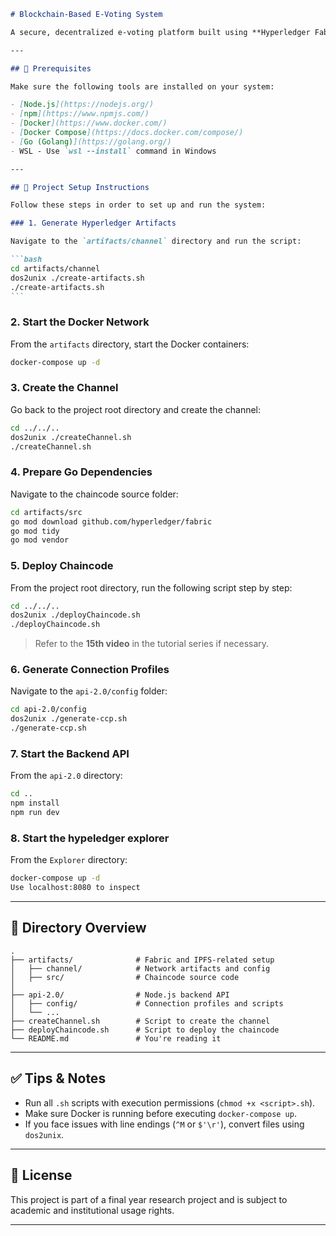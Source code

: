 ````markdown
# Blockchain-Based E-Voting System

A secure, decentralized e-voting platform built using **Hyperledger Fabric**, **IPFS**, and **Node.js**.

---

## 🧰 Prerequisites

Make sure the following tools are installed on your system:

- [Node.js](https://nodejs.org/)
- [npm](https://www.npmjs.com/)
- [Docker](https://www.docker.com/)
- [Docker Compose](https://docs.docker.com/compose/)
- [Go (Golang)](https://golang.org/)
- WSL - Use `wsl --install` command in Windows

---

## 🚀 Project Setup Instructions

Follow these steps in order to set up and run the system:

### 1. Generate Hyperledger Artifacts

Navigate to the `artifacts/channel` directory and run the script:

```bash
cd artifacts/channel
dos2unix ./create-artifacts.sh
./create-artifacts.sh
```
````

### 2. Start the Docker Network

From the `artifacts` directory, start the Docker containers:

```bash
docker-compose up -d
```

### 3. Create the Channel

Go back to the project root directory and create the channel:

```bash
cd ../../..
dos2unix ./createChannel.sh
./createChannel.sh
```

### 4. Prepare Go Dependencies

Navigate to the chaincode source folder:

```bash
cd artifacts/src
go mod download github.com/hyperledger/fabric
go mod tidy
go mod vendor
```

### 5. Deploy Chaincode

From the project root directory, run the following script step by step:

```bash
cd ../../..
dos2unix ./deployChaincode.sh
./deployChaincode.sh
```

> Refer to the **15th video** in the tutorial series if necessary.

### 6. Generate Connection Profiles

Navigate to the `api-2.0/config` folder:

```bash
cd api-2.0/config
dos2unix ./generate-ccp.sh
./generate-ccp.sh
```

### 7. Start the Backend API

From the `api-2.0` directory:

```bash
cd ..
npm install
npm run dev
```

### 8. Start the hypeledger explorer

From the `Explorer` directory:

```bash
docker-compose up -d
Use localhost:8080 to inspect
```

---

## 📁 Directory Overview

```text
.
├── artifacts/              # Fabric and IPFS-related setup
│   ├── channel/            # Network artifacts and config
│   ├── src/                # Chaincode source code
│
├── api-2.0/                # Node.js backend API
│   ├── config/             # Connection profiles and scripts
│   └── ...
├── createChannel.sh        # Script to create the channel
├── deployChaincode.sh      # Script to deploy the chaincode
└── README.md               # You're reading it
```

---

## ✅ Tips & Notes

- Run all `.sh` scripts with execution permissions (`chmod +x <script>.sh`).
- Make sure Docker is running before executing `docker-compose up`.
- If you face issues with line endings (`^M` or `$'\r'`), convert files using `dos2unix`.

---

## 📜 License

This project is part of a final year research project and is subject to academic and institutional usage rights.

---
